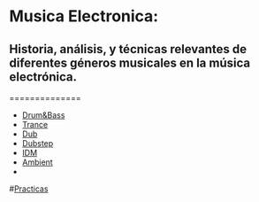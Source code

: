 # Musica Electronica:  
## Historia, análisis, y técnicas relevantes de diferentes géneros musicales en la música electrónica.
==============



* [Drum&Bass](drumBass.md)
* [Trance](trance.md)
* [Dub](dub.md)
* [Dubstep](dubstep.md)
* [IDM](idm.md)
* [Ambient](ambient.md)
* 

#[Practicas](practicas.md)
